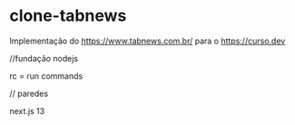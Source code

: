 # clone-tabnews

Implementação do https://www.tabnews.com.br/ para o https://curso.dev

//fundação
nodejs

rc = run commands

// paredes

next.js 13
